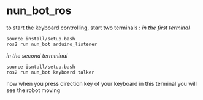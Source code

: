 # nun_bot_ros
to start the keyboard controlling, start two terminals :
*in the first terminal*

```
source install/setup.bash
ros2 run nun_bot arduino_listener
```

*in the second termminal*

```
source isntall/setup.bash
ros2 run nun_bot keyboard talker
```
now when you press direction key of your keyboard in this terminal you will see the robot moving
